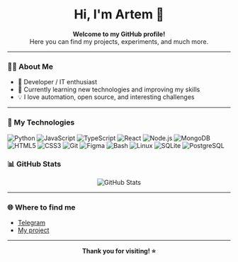 <h1 align="center">Hi, I'm Artem 👋</h1>

<p align="center">
  <b>Welcome to my GitHub profile!</b><br>
  Here you can find my projects, experiments, and much more.
</p>

---

### 🧑‍💻 About Me

- 💼 Developer / IT enthusiast
- 🌱 Currently learning new technologies and improving my skills
- 💡 I love automation, open source, and interesting challenges

---

### 🚀 My Technologies

![Python](https://img.shields.io/badge/-Python-333?style=for-the-badge&logo=python)
![JavaScript](https://img.shields.io/badge/-JavaScript-333?style=for-the-badge&logo=javascript)
![TypeScript](https://img.shields.io/badge/-TypeScript-333?style=for-the-badge&logo=typescript)
![React](https://img.shields.io/badge/-React-333?style=for-the-badge&logo=react)
![Node.js](https://img.shields.io/badge/-Node.js-333?style=for-the-badge&logo=node.js)
![MongoDB](https://img.shields.io/badge/-MongoDB-333?style=for-the-badge&logo=mongodb)
![HTML5](https://img.shields.io/badge/-HTML5-333?style=for-the-badge&logo=html5)
![CSS3](https://img.shields.io/badge/-CSS3-333?style=for-the-badge&logo=css3)
![Git](https://img.shields.io/badge/-Git-333?style=for-the-badge&logo=git)
![Figma](https://img.shields.io/badge/-Figma-333?style=for-the-badge&logo=figma)
![Bash](https://img.shields.io/badge/-Bash-333?style=for-the-badge&logo=gnubash)
![Linux](https://img.shields.io/badge/-Linux-333?style=for-the-badge&logo=linux)
![SQLite](https://img.shields.io/badge/-SQLite-333?style=for-the-badge&logo=sqlite)
![PostgreSQL](https://img.shields.io/badge/-PostgreSQL-333?style=for-the-badge&logo=postgresql)

### 📊 GitHub Stats

<p align="center">
  <img src="https://github-readme-stats.vercel.app/api?username=sevensis-dev&show_icons=true&theme=tokyonight" alt="GitHub Stats" />
</p>

---

### 🌐 Where to find me

- [Telegram](https://t.me/sevensislife)
- [My project](https://sevensis.ru)

---

<p align="center">
  <b>Thank you for visiting! ⭐️</b>
</p>
